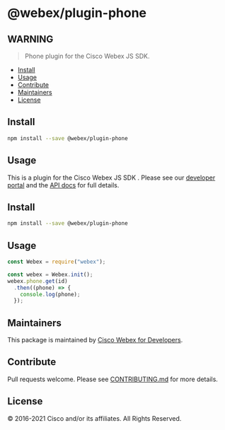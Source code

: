# @webex/plugin-phone

## WARNING

> Phone plugin for the Cisco Webex JS SDK.

- [Install](#install)
- [Usage](#usage)
- [Contribute](#contribute)
- [Maintainers](#maintainers)
- [License](#license)

## Install

```bash
npm install --save @webex/plugin-phone
```

## Usage

This is a plugin for the Cisco Webex JS SDK . Please see our
[developer portal](https://developer.webex.com/) and the
[API docs](https://webex.github.io/webex-js-sdk/api/) for full details.

## Install

```bash
npm install --save @webex/plugin-phone
```

## Usage

```js
const Webex = require("webex");

const webex = Webex.init();
webex.phone.get(id)
  .then((phone) => {
    console.log(phone);
  });
```

## Maintainers

This package is maintained by
[Cisco Webex for Developers](https://developer.webex.com/).

## Contribute

Pull requests welcome. Please see
[CONTRIBUTING.md](https://github.com/webex/webex-js-sdk/blob/master/CONTRIBUTING.md)
for more details.

## License

© 2016-2021 Cisco and/or its affiliates. All Rights Reserved.

